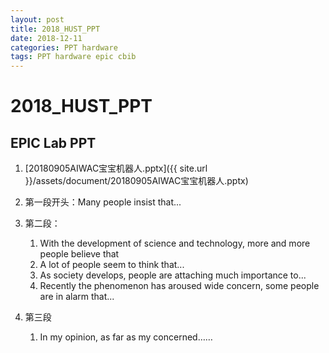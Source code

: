 ```yaml
---
layout: post
title: 2018_HUST_PPT
date: 2018-12-11
categories: PPT hardware 
tags: PPT hardware epic cbib
---
```


# 2018_HUST_PPT

## EPIC Lab PPT

1. [20180905AIWAC宝宝机器人.pptx]({{ site.url }}/assets/document/20180905AIWAC宝宝机器人.pptx)



1. 第一段开头：Many people insist that... 

2. 第二段：
   1. With the development of science and technology, more and more people believe that
   2. A lot of people seem to think that... 
   3. As society develops, people are attaching much importance to...
   4. Recently the phenomenon has aroused wide concern, some people are in alarm that...
3. 第三段
   1. In my opinion, as far as my concerned……

